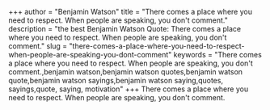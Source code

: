 +++
author = "Benjamin Watson"
title = "There comes a place where you need to respect. When people are speaking, you don't comment."
description = "the best Benjamin Watson Quote: There comes a place where you need to respect. When people are speaking, you don't comment."
slug = "there-comes-a-place-where-you-need-to-respect-when-people-are-speaking-you-dont-comment"
keywords = "There comes a place where you need to respect. When people are speaking, you don't comment.,benjamin watson,benjamin watson quotes,benjamin watson quote,benjamin watson sayings,benjamin watson saying,quotes, sayings,quote, saying, motivation"
+++
There comes a place where you need to respect. When people are speaking, you don't comment.
